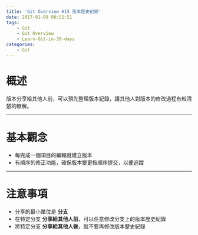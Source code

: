 ```yaml
---
title: 'Git Overview #15 版本歷史紀錄'
date: 2017-01-09 00:52:51
tags: 
    - Git
    - Git Overview
    - Learn-Git-in-30-days
categories:
    - Git
---
```

# 概述
版本分享給其他人前，可以預先整理版本紀錄，讓其他人對版本的修改過程有較清楚的瞭解。

<!-- more -->

---

# 基本觀念
- 每完成一個項目的編輯就建立版本
- 有順序的修正功能，確保版本變更按順序提交，以便追蹤

---

# 注意事項
- 分享的最小單位是 **分支**
- 在特定分支 **分享給其他人前**，可以任意修改分支上的版本歷史紀錄
- 將特定分支 **分享給其他人後**，就不要再修改版本歷史紀錄